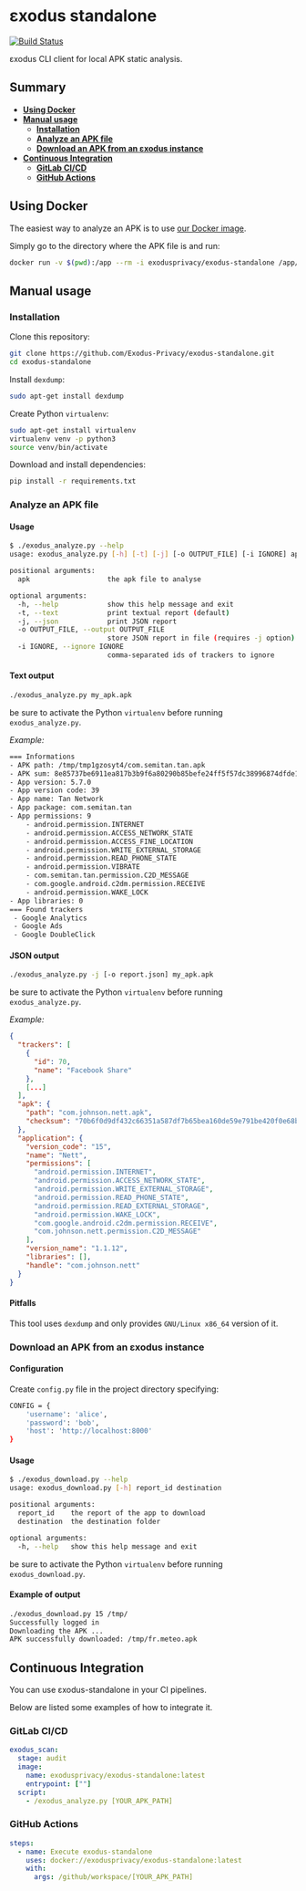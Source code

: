 # εxodus standalone

[![Build Status](https://github.com/Exodus-Privacy/exodus-standalone/actions/workflows/main.yml/badge.svg?branch=master)](https://github.com/Exodus-Privacy/exodus-standalone/actions/workflows/main.yml)

εxodus CLI client for local APK static analysis.

## Summary

- [**Using Docker**](#using-docker)
- [**Manual usage**](#manual-usage)
  - [**Installation**](#installation)
  - [**Analyze an APK file**](#analyze-an-apk-file)
  - [**Download an APK from an εxodus instance**](#download-an-apk-from-an-εxodus-instance)
- [**Continuous Integration**](#continuous-integration)
  - [**GitLab CI/CD**](#gitlab-cicd)
  - [**GitHub Actions**](#github-actions)

## Using Docker

The easiest way to analyze an APK is to use [our Docker image](https://hub.docker.com/r/exodusprivacy/exodus-standalone).

Simply go to the directory where the APK file is and run:

```bash
docker run -v $(pwd):/app --rm -i exodusprivacy/exodus-standalone /app/<your apk file>
```

## Manual usage

### Installation

Clone this repository:

```bash
git clone https://github.com/Exodus-Privacy/exodus-standalone.git
cd exodus-standalone
```

Install `dexdump`:

```bash
sudo apt-get install dexdump
```

Create Python `virtualenv`:

```bash
sudo apt-get install virtualenv
virtualenv venv -p python3
source venv/bin/activate
```

Download and install dependencies:

```bash
pip install -r requirements.txt
```

### Analyze an APK file

#### Usage

```bash
$ ./exodus_analyze.py --help
usage: exodus_analyze.py [-h] [-t] [-j] [-o OUTPUT_FILE] [-i IGNORE] apk

positional arguments:
  apk                   the apk file to analyse

optional arguments:
  -h, --help            show this help message and exit
  -t, --text            print textual report (default)
  -j, --json            print JSON report
  -o OUTPUT_FILE, --output OUTPUT_FILE
                        store JSON report in file (requires -j option)
  -i IGNORE, --ignore IGNORE
                        comma-separated ids of trackers to ignore
```

#### Text output

```bash
./exodus_analyze.py my_apk.apk
```

be sure to activate the Python `virtualenv` before running `exodus_analyze.py`.

*Example:*

```bash
=== Informations
- APK path: /tmp/tmp1gzosyt4/com.semitan.tan.apk
- APK sum: 8e85737be6911ea817b3b9f6a80290b85befe24ff5f57dc38996874dfde13ba7
- App version: 5.7.0
- App version code: 39
- App name: Tan Network
- App package: com.semitan.tan
- App permissions: 9
    - android.permission.INTERNET
    - android.permission.ACCESS_NETWORK_STATE
    - android.permission.ACCESS_FINE_LOCATION
    - android.permission.WRITE_EXTERNAL_STORAGE
    - android.permission.READ_PHONE_STATE
    - android.permission.VIBRATE
    - com.semitan.tan.permission.C2D_MESSAGE
    - com.google.android.c2dm.permission.RECEIVE
    - android.permission.WAKE_LOCK
- App libraries: 0
=== Found trackers
 - Google Analytics
 - Google Ads
 - Google DoubleClick
```

#### JSON output

```bash
./exodus_analyze.py -j [-o report.json] my_apk.apk
```

be sure to activate the Python `virtualenv` before running `exodus_analyze.py`.

*Example:*

```json
{
  "trackers": [
    {
      "id": 70,
      "name": "Facebook Share"
    },
    [...]
  ],
  "apk": {
    "path": "com.johnson.nett.apk",
    "checksum": "70b6f0d9df432c66351a587df7b65bea160de59e791be420f0e68b2fc435429f"
  },
  "application": {
    "version_code": "15",
    "name": "Nett",
    "permissions": [
      "android.permission.INTERNET",
      "android.permission.ACCESS_NETWORK_STATE",
      "android.permission.WRITE_EXTERNAL_STORAGE",
      "android.permission.READ_PHONE_STATE",
      "android.permission.READ_EXTERNAL_STORAGE",
      "android.permission.WAKE_LOCK",
      "com.google.android.c2dm.permission.RECEIVE",
      "com.johnson.nett.permission.C2D_MESSAGE"
    ],
    "version_name": "1.1.12",
    "libraries": [],
    "handle": "com.johnson.nett"
  }
}
```

#### Pitfalls

This tool uses `dexdump` and only provides `GNU/Linux x86_64` version of it.

### Download an APK from an εxodus instance

#### Configuration

Create `config.py` file in the project directory specifying:

```bash
CONFIG = {
    'username': 'alice',
    'password': 'bob',
    'host': 'http://localhost:8000'
}
```

#### Usage

```bash
$ ./exodus_download.py --help
usage: exodus_download.py [-h] report_id destination

positional arguments:
  report_id    the report of the app to download
  destination  the destination folder

optional arguments:
  -h, --help   show this help message and exit

```

be sure to activate the Python `virtualenv` before running `exodus_download.py`.

#### Example of output

```bash
./exodus_download.py 15 /tmp/
Successfully logged in
Downloading the APK ...
APK successfully downloaded: /tmp/fr.meteo.apk
```

## Continuous Integration

You can use εxodus-standalone in your CI pipelines.

Below are listed some examples of how to integrate it.

### GitLab CI/CD

```yml
exodus_scan:
  stage: audit
  image:
    name: exodusprivacy/exodus-standalone:latest
    entrypoint: [""]
  script:
    - /exodus_analyze.py [YOUR_APK_PATH]
```

### GitHub Actions

```yml
steps:
  - name: Execute exodus-standalone
    uses: docker://exodusprivacy/exodus-standalone:latest
    with:
      args: /github/workspace/[YOUR_APK_PATH]
```
